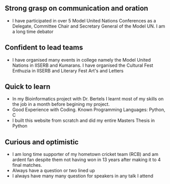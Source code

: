 ## Strong grasp on communication and oration
- I have participated in over 5 Model United Nations Conferences as a Delegate, Committee Chair and Secretary General of the Model UN. I am a long time debator

## Confident to lead teams
- I have organised many events in college namely the Model United Nations in IISERB and Kumarans. I have organised the Cultural Fest Enthuzia in IISERB and Literary Fest Art's and Letters

## Quick to learn
- In my Bioinformatics project with Dr. Bertels I learnt most of my skills on the job in a month before begining my project.
- Good Experience with Coding. Known Programming Languages: Python, C
- I built this website from scratch and did my entire Masters Thesis in Python

## Curious and optimistic
- I am long time supporter of my hometown cricket team (RCB) and am ardent fan despite them not having won in 13 years after making it to 4 final matches.
- Always have a question or two lined up
- I always have many many question for speakers in any talk I attend

